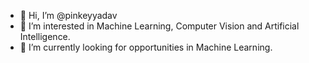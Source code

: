 - 👋 Hi, I’m @pinkeyyadav
- 👀 I’m interested in Machine Learning, Computer Vision and Artificial Intelligence.
- 🌱 I’m currently looking for opportunities in Machine Learning.

<!---
pinkeyyadav/pinkeyyadav is a ✨ special ✨ repository because its `README.md` (this file) appears on your GitHub profile.
You can click the Preview link to take a look at your changes.
--->
